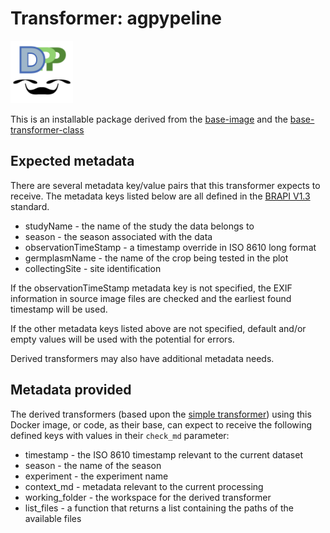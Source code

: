 # Transformer: agpypeline
<img src="https://github.com/az-digitalag/Drone-Processing-Pipeline/raw/07b1edc34a1faea501c80f583beb07f9d6b290bb/resources/drone-pipeline.png" width="100" />

This is an installable package derived from the [base-image](https://github.com/AgPipeline/base-docker-support/tree/master/base-image) and the
[base-transformer-class](https://github.com/AgPipeline/drone-pipeline-environment/tree/master/base-transformer-class)

## Expected metadata
There are several metadata key/value pairs that this transformer expects to receive.
The metadata keys listed below are all defined in the [BRAPI V1.3](https://brapi.docs.apiary.io/#) standard.

*  studyName - the name of the study the data belongs to
*  season - the season associated with the data
*  observationTimeStamp - a timestamp override in ISO 8610 long format
*  germplasmName - the name of the crop being tested in the plot
*  collectingSite - site identification

If the observationTimeStamp metadata key is not specified, the EXIF information in source image files are checked and the earliest found timestamp will be used. 

If the other metadata keys listed above are not specified, default and/or empty values will be used with the potential for errors.

Derived transformers may also have additional metadata needs.

## Metadata provided
The derived transformers (based upon the [simple transformer](https://github.com/AgPipeline/template-transformer-simple)) using this Docker image, or code, as their base, can expect to receive the following defined keys with values in their `check_md` parameter:

* timestamp - the ISO 8610 timestamp relevant to the current dataset
* season - the name of the season
* experiment - the experiment name
* context_md - metadata relevant to the current processing
* working_folder - the workspace for the derived transformer
* list_files - a function that returns a list containing the paths of the available files
